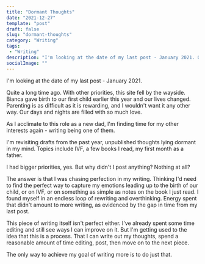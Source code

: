 ```yaml
---
title: "Dormant Thoughts"
date: "2021-12-27"
template: "post"
draft: false
slug: "dormant-thoughts"
category: "Writing"
tags:
 - "Writing"
description: "I'm looking at the date of my last post - January 2021. Quite a long time ago. With other priorities, this site fell by the wayside."
socialImage: ""
---
```

I'm looking at the date of my last post - January 2021.

Quite a long time ago. With other priorities, this site fell by the wayside. Bianca gave birth to our first child earlier this year and our lives changed. Parenting is as difficult as it is rewarding, and I wouldn't want it any other way. Our days and nights are filled with so much love. 

As I acclimate to this role as a new dad, I'm finding time for my other interests again - writing being one of them.

I'm revisiting drafts from the past year, unpublished thoughts lying dormant in my mind. Topics include IVF, a few books I read, my first month as a father. 

I had bigger priorities, yes. But why didn't I post anything? Nothing at all?

The answer is that I was chasing perfection in my writing. Thinking I'd need to find the perfect way to capture my emotions leading up to the birth of our child, or on IVF, or on something as simple as notes on the book I just read. I found myself in an endless loop of rewriting and overthinking. Energy spent that didn't amount to more writing, as evidenced by the gap in time from my last post.

This piece of writing itself isn't perfect either. I've already spent some time editing and still see ways I can improve on it. But I'm getting used to the idea that this is a process. That I can write out my thoughts, spend a reasonable amount of time editing, post, then move on to the next piece. 

The only way to achieve my goal of writing more is to do just that.
